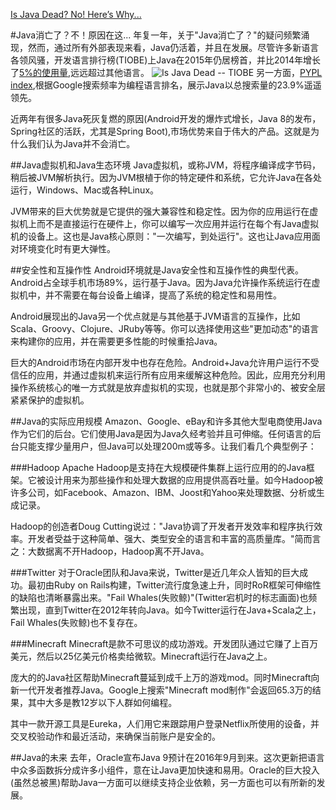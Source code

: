[Is Java Dead? No! Here’s Why...](https://dzone.com/articles/is-java-dead-no-heres-why)

#Java消亡了？不！原因在这...
年复一年，关于"Java消亡了？"的疑问频繁涌现，然而，通过所有外部表现来看，Java仍活着，并且在发展。尽管许多新语言各领风骚，开发语言排行榜(TIOBE)上Java在2015年仍居榜首，并比2014年增长了[5%的使用量](http://www.tiobe.com/news/10/java-language-of-year-2015),远远超过其他语言。
![Is Java Dead -- TIOBE](https://stormpath.com/wp-content/uploads/2016/06/2016-06-14_15-17-25-1024x534.png)
另一方面，[PYPL index](http://pypl.github.io/PYPL.html),根据Google搜索频率为编程语言排名，展示Java以总搜索量的23.9%遥遥领先。

近两年有很多Java死灰复燃的原因(Android开发的爆炸式增长，Java 8的发布，Spring社区的活跃，尤其是Spring Boot),市场优势来自于伟大的产品。这就是为什么我们认为Java并不会消亡。

##Java虚拟机和Java生态环境
Java虚拟机，或称JVM，将程序编译成字节码，稍后被JVM解析执行。因为JVM根植于你的特定硬件和系统，它允许Java在各处运行，Windows、Mac或各种Linux。

JVM带来的巨大优势就是它提供的强大兼容性和稳定性。因为你的应用运行在虚拟机上而不是直接运行在硬件上，你可以编写一次应用并运行在每个有Java虚拟机的设备上。这也是Java核心原则："一次编写，到处运行"。这也让Java应用面对环境变化时有更大弹性。

##安全性和互操作性
Android环境就是Java安全性和互操作性的典型代表。Android占全球手机市场89%，运行基于Java。因为Java允许操作系统运行在虚拟机中，并不需要在每台设备上编译，提高了系统的稳定性和易用性。

Android展现出的Java另一个优点就是与其他基于JVM语言的互操作，比如Scala、Groovy、Clojure、JRuby等等。你可以选择使用这些"更加动态"的语言来构建你的应用，并在需要更多性能的时候重拾Java。

巨大的Android市场在内部开发中也存在危险。Android+Java允许用户运行不受信任的应用，并通过虚拟机来运行所有应用来缓解这种危险。因此，应用充分利用操作系统核心的唯一方式就是放弃虚拟机的实现，也就是那个非常小的、被安全层紧紧保护的虚拟机。

##Java的实际应用规模
Amazon、Google、eBay和许多其他大型电商使用Java作为它们的后台。它们使用Java是因为Java久经考验并且可伸缩。任何语言的后台只能支撑少量用户，但Java可以处理200m或等多。让我们看几个典型例子：

###Hadoop
Apache Hadoop是支持在大规模硬件集群上运行应用的的Java框架。它被设计用来为那些操作和处理大数据的应用提供高吞吐量。如今Hadoop被许多公司，如Facebook、Amazon、IBM、Joost和Yahoo来处理数据、分析或生成记录。

Hadoop的创造者Doug Cutting说过："Java协调了开发者开发效率和程序执行效率。开发者受益于这种简单、强大、类型安全的语言和丰富的高质量库。"简而言之：大数据离不开Hadoop，Hadoop离不开Java。

###Twitter
对于Oracle团队和Java来说，Twitter是近几年众人皆知的巨大成功。最初由Ruby on Rails构建，Twitter流行度急速上升，同时RoR框架可伸缩性的缺陷也清晰暴露出来。"Fail Whales(失败鲸)"(Twitter宕机时的标志画面)也频繁出现，直到Twitter在2012年转向Java。如今Twitter运行在Java+Scala之上，Fail Whales(失败鲸)也不复存在。

###Minecraft
Minecraft是款不可思议的成功游戏。开发团队通过它赚了上百万美元，然后以25亿美元价格卖给微软。Minecraft运行在Java之上。

庞大的的Java社区帮助Minecraft蔓延到成千上万的游戏mod。同时Minecraft向新一代开发者推荐Java。Google上搜索"Minecraft mod制作"会返回65.3万的结果，其中大多是教12岁以下人群如何编程。

其中一款开源工具是Eureka，人们用它来跟踪用户登录Netflix所使用的设备，并交叉校验动作和最近活动，来确保当前账户是安全的。

##Java的未来
去年，Oracle宣布Java 9预计在2016年9月到来。这次更新把语言中众多函数拆分成许多小组件，意在让Java更加快速和易用。Oracle的巨大投入(虽然总被黑)帮助Java一方面可以继续支持企业依赖，另一方面也可以有所新的发展。

##